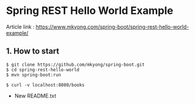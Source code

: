# Spring REST Hello World Example

Article link : https://www.mkyong.com/spring-boot/spring-rest-hello-world-example/

## 1. How to start
```
$ git clone https://github.com/mkyong/spring-boot.git
$ cd spring-rest-hello-world
$ mvn spring-boot:run

$ curl -v localhost:8080/books
```

- New README.txt
